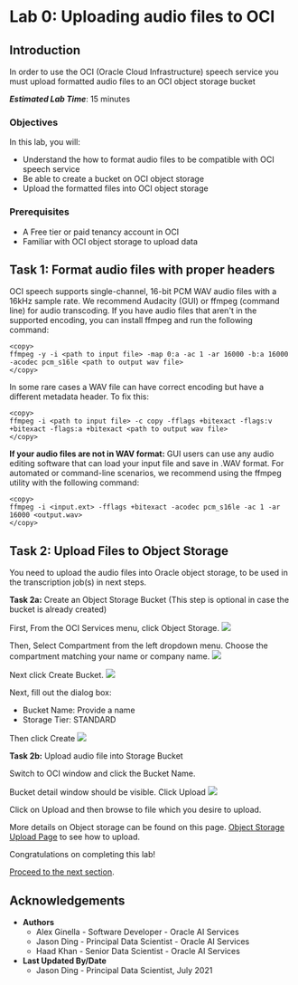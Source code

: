 # Lab 0: Uploading audio files to OCI

## Introduction

In order to use the OCI (Oracle Cloud Infrastructure) speech service you must upload formatted audio files to an OCI
object storage bucket

***Estimated Lab Time***: 15 minutes

### Objectives

In this lab, you will:
- Understand the how to format audio files to be compatible with OCI speech service
- Be able to create a bucket on OCI object storage
- Upload the formatted files into OCI object storage

### Prerequisites
- A Free tier or paid tenancy account in OCI
- Familiar with OCI object storage to upload data

## Task 1: Format audio files with proper headers

OCI speech supports single-channel, 16-bit PCM WAV audio files with a 16kHz sample rate. We recommend Audacity (GUI) or ffmpeg (command line) for audio transcoding. 
If you have audio files that aren't in the supported encoding, you can install ffmpeg and run the following command:

    <copy>
    ffmpeg -y -i <path to input file> -map 0:a -ac 1 -ar 16000 -b:a 16000 -acodec pcm_s16le <path to output wav file>
    </copy>

In some rare cases a WAV file can have correct encoding but have a different metadata header. To fix this:

    <copy>
    ffmpeg -i <path to input file> -c copy -fflags +bitexact -flags:v +bitexact -flags:a +bitexact <path to output wav file>
    </copy>

<strong>If your audio files are not in WAV format:</strong>
GUI users can use any audio editing software that can load your input file and save in .WAV format. For automated or command-line scenarios, we recommend using the ffmpeg utility with the following command:

    <copy>
    ffmpeg -i <input.ext> -fflags +bitexact -acodec pcm_s16le -ac 1 -ar 16000 <output.wav>
    </copy>

## Task 2: Upload Files to Object Storage

You need to upload the audio files into Oracle object storage, to be used in the transcription job(s) in next steps.


**Task 2a:** Create an Object Storage Bucket (This step is optional in case the bucket is already created)

First, From the OCI Services menu, click Object Storage.
![](../../anomaly-detection/images/cloudstoragebucket.png " ")

Then, Select Compartment from the left dropdown menu. Choose the compartment matching your name or company name.
![](../../anomaly-detection/images/createCompartment.png " ")

Next click Create Bucket.
![](../../anomaly-detection/images/createbucketbutton.png " ")

Next, fill out the dialog box:
* Bucket Name: Provide a name <br/>
* Storage Tier: STANDARD

Then click Create
![](../../anomaly-detection/images/pressbucketbutton.png " ")

**Task 2b:** Upload audio file into Storage Bucket

Switch to OCI window and click the Bucket Name.

Bucket detail window should be visible. Click Upload
![](../../anomaly-detection/images/bucketdetail.png " ")

Click on Upload and then browse to file which you desire to upload.


More details on Object storage can be found on this page. [Object Storage Upload Page](https://oracle.github.io/learning-library/oci-library/oci-hol/object-storage/workshops/freetier/index.html?lab=object-storage) to see how to upload.


Congratulations on completing this lab!

[Proceed to the next section](#next).

## Acknowledgements
* **Authors**
    * Alex Ginella - Software Developer - Oracle AI Services
    * Jason Ding - Principal Data Scientist - Oracle AI Services
    * Haad Khan - Senior Data Scientist - Oracle AI Services
* **Last Updated By/Date**
    * Jason Ding - Principal Data Scientist, July 2021
